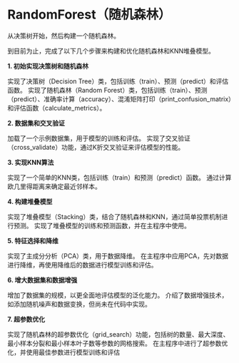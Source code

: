 # RandomForest（随机森林）
 从决策树开始，然后构建一个随机森林。

到目前为止，完成了以下几个步骤来构建和优化随机森林和KNN堆叠模型。

**1. 初始实现决策树和随机森林**

实现了决策树（Decision Tree）类，包括训练（train）、预测（predict）和评估函数。
实现了随机森林（Random Forest）类，包括训练（train）、预测（predict）、准确率计算（accuracy）、混淆矩阵打印（print_confusion_matrix）和评估函数（calculate_metrics）。

**2. 数据集和交叉验证**

加载了一个示例数据集，用于模型的训练和评估。
实现了交叉验证（cross_validate）功能，通过K折交叉验证来评估模型的性能。

**3. 实现KNN算法**

实现了一个简单的KNN类，包括训练（train）和预测（predict）函数。
通过计算欧几里得距离来确定最近邻样本。

**4. 构建堆叠模型**

实现了堆叠模型（Stacking）类，结合了随机森林和KNN，通过简单投票机制进行预测。
实现了堆叠模型的训练和预测函数，并在主程序中使用。

**5. 特征选择和降维**

实现了主成分分析（PCA）类，用于数据降维。
在主程序中应用PCA，先对数据进行降维，再使用降维后的数据进行模型训练和评估。

**6. 增大数据集和数据增强**

增加了数据集的规模，以更全面地评估模型的泛化能力。
介绍了数据增强技术，如添加随机噪声和数据变换，但尚未在代码中实现。

**7. 超参数优化**

实现了随机森林的超参数优化（grid_search）功能，包括树的数量、最大深度、最小样本分裂和最小样本叶子数等参数的网格搜索。
在主程序中进行了超参数优化，并使用最佳参数进行模型训练和评估
